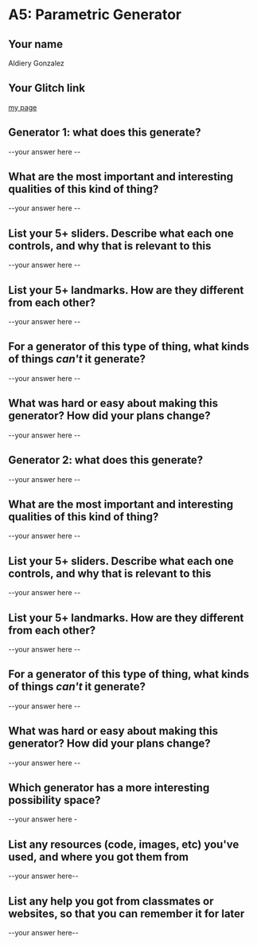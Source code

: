 # A5: Parametric Generator

## Your name

Aldiery Gonzalez

## Your Glitch link

[my page](https://galaxykate-a1.glitch.me)

## **Generator 1:** what does this generate?

--your answer here --

## What are the most important and interesting qualities of this kind of thing?

--your answer here --

## List your 5+ sliders. Describe what each one controls, and why that is relevant to this

--your answer here --

## List your 5+ landmarks. How are they different from each other?

--your answer here --

## For a generator of this type of thing, what kinds of things _can't_ it generate?

--your answer here --

## What was hard or easy about making this generator? How did your plans change?

--your answer here --

## **Generator 2:** what does this generate?

--your answer here --

## What are the most important and interesting qualities of this kind of thing?

--your answer here --

## List your 5+ sliders. Describe what each one controls, and why that is relevant to this

--your answer here --

## List your 5+ landmarks. How are they different from each other?

--your answer here --

## For a generator of this type of thing, what kinds of things _can't_ it generate?

--your answer here --

## What was hard or easy about making this generator? How did your plans change?

--your answer here --

## Which generator has a more interesting possibility space?

--your answer here -

## List any resources (code, images, etc) you've used, and where you got them from

--your answer here--

## List any help you got from classmates or websites, so that you can remember it for later

--your answer here--
